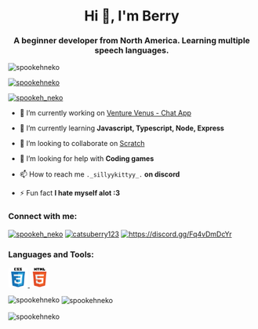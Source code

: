 <h1 align="center">Hi 👋, I'm Berry</h1>
<h3 align="center">A beginner developer from North America. Learning multiple speech languages.</h3>

<p align="left"> <img src="https://komarev.com/ghpvc/?username=spookehneko&label=Profile%20views&color=0e75b6&style=flat" alt="spookehneko" /> </p>

<p align="left"> <a href="https://github.com/ryo-ma/github-profile-trophy"><img src="https://github-profile-trophy.vercel.app/?username=spookehneko" alt="spookehneko" /></a> </p>

<p align="left"> <a href="https://twitter.com/spookeh_neko" target="blank"><img src="https://img.shields.io/twitter/follow/spookeh_neko?logo=twitter&style=for-the-badge" alt="spookeh_neko" /></a> </p>

- 🔭 I’m currently working on [Venture Venus - Chat App](https://discord.gg/cuKCtZv5GH)

- 🌱 I’m currently learning **Javascript, Typescript, Node, Express**

- 👯 I’m looking to collaborate on [Scratch](https://scratch.mit.edu/users/BluebxrryBxbaSwirl/)

- 🤝 I’m looking for help with **Coding games**

- 📫 How to reach me ```._sillyykittyy_.``` **on discord**

- ⚡ Fun fact **I hate myself alot :3**

<h3 align="left">Connect with me:</h3>
<p align="left">
<a href="https://twitter.com/spookeh_neko" target="blank"><img align="center" src="https://raw.githubusercontent.com/rahuldkjain/github-profile-readme-generator/master/src/images/icons/Social/twitter.svg" alt="spookeh_neko" height="30" width="40" /></a>
<a href="https://www.youtube.com/c/catsuberry123" target="blank"><img align="center" src="https://raw.githubusercontent.com/rahuldkjain/github-profile-readme-generator/master/src/images/icons/Social/youtube.svg" alt="catsuberry123" height="30" width="40" /></a>
<a href="https://discord.gg/https://discord.gg/Fq4vDmDcYr" target="blank"><img align="center" src="https://raw.githubusercontent.com/rahuldkjain/github-profile-readme-generator/master/src/images/icons/Social/discord.svg" alt="https://discord.gg/Fq4vDmDcYr" height="30" width="40" /></a>
</p>

<h3 align="left">Languages and Tools:</h3>
<p align="left"> <a href="https://www.w3schools.com/css/" target="_blank" rel="noreferrer"> <img src="https://raw.githubusercontent.com/devicons/devicon/master/icons/css3/css3-original-wordmark.svg" alt="css3" width="40" height="40"/> </a> <a href="https://www.w3.org/html/" target="_blank" rel="noreferrer"> <img src="https://raw.githubusercontent.com/devicons/devicon/master/icons/html5/html5-original-wordmark.svg" alt="html5" width="40" height="40"/> </a> </p>

<p><img align="left" src="https://github-readme-stats.vercel.app/api/top-langs?username=spookehneko&show_icons=true&locale=en&layout=compact" alt="spookehneko" /></p>

<p>&nbsp;<img align="center" src="https://github-readme-stats.vercel.app/api?username=spookehneko&show_icons=true&locale=en" alt="spookehneko" /></p>

<p><img align="center" src="https://github-readme-streak-stats.herokuapp.com/?user=spookehneko&" alt="spookehneko" /></p>
